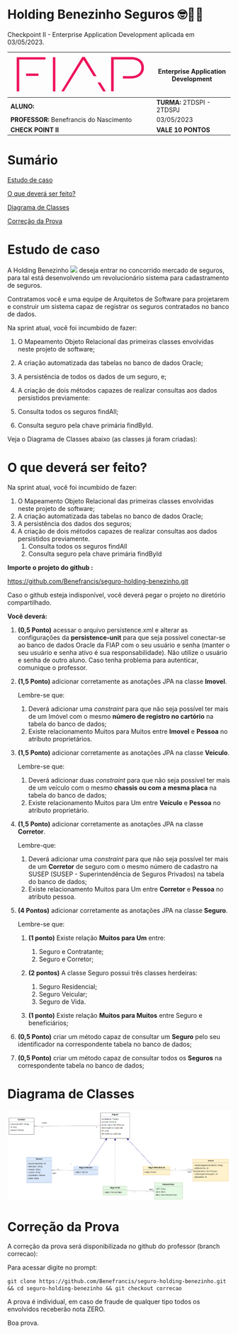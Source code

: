 # Holding Benezinho Seguros 🤓👍🏾

Checkpoint II - Enterprise Application Development aplicada em 03/05/2023.

| ![](documentacao/fiap.jpg)               | **Enterprise Application Development** |
|------------------------------------------|----------------------------------------|
| **ALUNO:**                               | **TURMA:** 2TDSPI  - 2TDSPJ            |
| **PROFESSOR:** Benefrancis do Nascimento | 03/05/2023                             |
| **CHECK POINT II**                       | **VALE 10 PONTOS**                     |

# Sumário

[Estudo de caso ](#_Estudo_de_caso)

[O que deverá ser feito? ](#_O_que_devera_ser_feito)

[Diagrama de Classes ](#_Diagrama_de_Classes)

[Correção da Prova ](#_Correcao)

<a id="_Estudo_de_caso"></a>

# Estudo de caso

A Holding Benezinho ![](RackMultipart20230503-1-c9je15_html_5188b812c34f88e5.png) deseja entrar no concorrido mercado de seguros, para tal está desenvolvendo um revolucionário sistema para cadastramento de seguros.

Contratamos você e uma equipe de Arquitetos de Software para projetarem e construir um sistema capaz de registrar os seguros contratados no banco de dados.

Na sprint atual, você foi incumbido de fazer:

1. O Mapeamento Objeto Relacional das primeiras classes envolvidas neste projeto de software;

1. A criação automatizada das tabelas no banco de dados Oracle;


2. A persistência de todos os dados de um seguro, e;

1. A criação de dois métodos capazes de realizar consultas aos dados persistidos previamente:

1. Consulta todos os seguros findAll;
2. Consulta seguro pela chave primária findById.

Veja o Diagrama de Classes abaixo (as classes já foram criadas):


<a id="_O_que_devera_ser_feito"></a>

# O que deverá ser feito?

Na sprint atual, você foi incumbido de fazer:

1. O Mapeamento Objeto Relacional das primeiras classes envolvidas neste projeto de software;
2. A criação automatizada das tabelas no banco de dados Oracle;
3. A persistência dos dados dos seguros;
4. A criação de dois métodos capazes de realizar consultas aos dados persistidos previamente. 
      1. Consulta todos os seguros findAll 
      2. Consulta seguro pela chave primária findById



**Importe o projeto do github :**


https://github.com/Benefrancis/seguro-holding-benezinho.git


Caso o github esteja indisponível, você deverá pegar o projeto no diretório compartilhado.

**Você deverá:**

1. **(0,5 Ponto)** acessar o arquivo persistence.xml e alterar as configurações da **persistence-unit** para que seja possível conectar-se ao banco de dados Oracle da FIAP com o seu usuário e senha (manter o seu usuário e senha ativo é sua responsabilidade). Não utilize o usuário e senha de outro aluno. Caso tenha problema para autenticar, comunique o professor.


2. **(1,5 Ponto)** adicionar corretamente as anotações JPA na classe **Imovel**. 
   
   Lembre-se que:
   1. Deverá adicionar uma _constraint_ para que não seja possível ter mais de um Imóvel com o mesmo **número de registro no cartório** na tabela do banco de dados;
   2. Existe relacionamento Muitos para Muitos entre **Imovel** e **Pessoa** no atributo proprietários.


3. **(1,5 Ponto)** adicionar corretamente as anotações JPA na classe **Veiculo**. 
   
   Lembre-se que:
   1. Deverá adicionar duas _constraint_ para que não seja possível ter mais de um veículo com o mesmo **chassis ou com a mesma placa** na tabela do banco de dados;
   2. Existe relacionamento Muitos para Um entre **Veículo** e **Pessoa** no atributo proprietário.
   

4. **(1,5 Ponto)** adicionar corretamente as anotações JPA na classe **Corretor**. 
 
   Lembre-que:
   1. Deverá adicionar uma _constraint_ para que não seja possível ter mais de um **Corretor** de seguro com o mesmo número de cadastro na SUSEP (SUSEP - Superintendência de Seguros Privados) na tabela do banco de dados;
   2. Existe relacionamento Muitos para Um entre **Corretor** e **Pessoa** no atributo pessoa.
   

5. **(4 Pontos)** adicionar corretamente as anotações JPA na classe **Seguro**.

   Lembre-se que:
   
   1. **(1 ponto)** Existe relação **Muitos para Um** entre:
      1. Seguro e Contratante;
      2. Seguro e Corretor;

   2. **(2 pontos)** A classe Seguro possui três classes herdeiras:
      1. Seguro Residencial;
      2. Seguro Veicular;
      3. Seguro de Vida.

   3. **(1 ponto)** Existe relação **Muitos para Muitos** entre Seguro e beneficiários;

6. **(0,5 Ponto)** criar um método capaz de consultar um **Seguro** pelo seu identificador na correspondente tabela no banco de dados;

7. **(0,5 Ponto)** criar um método capaz de consultar todos os **Seguros** na correspondente tabela no banco de dados;


<a id="_Diagrama_de_Classes"></a>

# Diagrama de Classes

<img src="documentacao/classes.png">


<a id="_Correcao"></a>

# Correção da Prova

A correção da prova será disponibilizada no github do professor (branch correcao):

Para acessar digite no prompt:

```shell
git clone https://github.com/Benefrancis/seguro-holding-benezinho.git && cd seguro-holding-benezinho && git checkout correcao
```

A prova é individual, em caso de fraude de qualquer tipo todos os envolvidos receberão nota ZERO.

Boa prova.